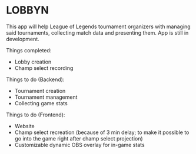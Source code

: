 # LOBBYN

This app will help League of Legends tournament organizers with managing said tournaments, collecting match data and presenting them. App is still in development.

Things completed:
- Lobby creation
- Champ select recording

Things to do (Backend):
- Tournament creation
- Tournament management
- Collecting game stats


Things to do (Frontend):
- Website 
- Champ select recreation (because of 3 min delay; to make it possible to go into the game right after champ select projection)
- Customizable dynamic OBS overlay for in-game stats